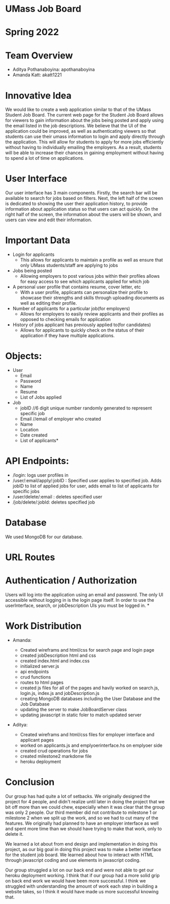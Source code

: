 # UMass Job Board

# Spring 2022

# Team Overview

* Aditya Pothanaboyina: apothanaboyina
* Amanda Katt: akatt1221

# Innovative Idea

We would like to create a web application similar to that of the UMass Student Job Board. The current web page for the Student Job Board allows for viewers to gain information about the jobs being posted and apply using the email listed in the job descriptions. We believe that the UI of the application could be improved, as well as authenticating viewers so that students can use their umass information to login and apply directly through the application. This will allow for students to apply for more jobs efficiently without having to individually emailing the employers. As a result, students will be able to increase their chances in gaining employment without having to spend a lot of time on applications.


# User Interface

Our user interface has 3 main components. Firstly, the search bar will be available to search for jobs based on filters. Next, the left half of the screen is dedicated to showing the user their application history, to provide information about application status so that users can act quickly. On the right half of the screen, the information about the users will be shown, and users can view and edit their information.

# Important Data

* Login for applicants
    * This allows for applicants to maintain a profile as well as ensure that only UMass students/staff are applying to jobs
* Jobs being posted
    * Allowing employers to post various jobs within their profiles allows for easy access to see which applicants applied for which job
* A personal user profile that contains resume, cover letter, etc
    * With a user profile, applicants can personalize their profile to showcase their strengths and skills through uploading documents as well as editing their profile.
* Number of applicants for a particular job(for employers)
    * Allows for employers to easily review applicants and their profiles as opposed to checking emails for application
* History of jobs applicant has previously applied to(for candidates)
    * Allows for applicants to quickly check on the status of their application if they have multiple applications.

# Objects:
* User
    * Email
    * Password
    * Name
    * Resume
    * List of Jobs applied
* Job
    * jobID   //6 digit unique number randomly generated to represent specific job
    * Email //email of employer who created
    * Name
    * Location
    * Date created
    * List of applicants*

# API Endpoints:
* /login: logs user profiles in
* /user/:email/apply/:jobID : Specified user applies to specified job. Adds jobID to list of applied jobs for user, adds email to list of applicants for specific jobs
* /user/delete/:email : deletes specified user
* /job/delete/:jobId: deletes specified job

# Database

We used MongoDB for our database.

# URL Routes



# Authentication / Authorization

Users will log into the application using an email and password. The only UI accessible without logging in is the login page itself. In order to use the userInterface, search, or jobDescription UIs you must be logged in.
* 

# Work Distribution
* Amanda:
   * Created wireframs and html/css for search page and login page
   * created jobDescription html and css
   * created index.html and index.css
   * initialized server.js
   * api endpoints
   * crud functions
   * routes to html pages
   * created js files for all of the pages and havily worked on search.js, login.js, index.js and jobDescription.js
   * creating MongoDB databases including the User Database and the Job Database 
   * updating the server to make JobBoardServer class
   * updating javascript in static foler to match updated server

* Aditya:
   * Created wireframs and html/css files for employer interface and applicant pages
   * worked on applicants.js and emplyoerinterface.hs on emplyoer side
   * created crud operations for jobs
   * created milestone2 markdonw file
   * heroku deployment


# Conclusion

Our group has had quite a lot of setbacks. We originally designed the project for 4 people, and didn't realize until later in doing the project that we bit off more than we could chew, especially when it was clear that the group was only 2 people. Our third member did not contribute to milestone 1 or milestone 2 when we split up the work, and so we had to cut many of the features. We originally had planned to have an employer interface as well and spent more time than we should have trying to make that work, only to delete it. 

We learned a lot about from end design and implementation in doing this project, as our big goal in doing this project was to make a better interface for the student job board. We learned about how to interact with HTML through javascript coding and use elements in javascript coding.

Our group struggled a lot on our back end and were not able to get our heroku deployment working. I think that if our group had a more solid grip on back end work we would have been more successful. I think we struggled with understanding the amount of work each step in building a website takes, so I think it would have made us more successful knowing that.
